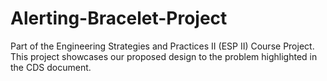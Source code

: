 # Alerting-Bracelet-Project
Part of the Engineering Strategies and Practices II (ESP II) Course Project. This project showcases our proposed design to the problem highlighted in the CDS document.
